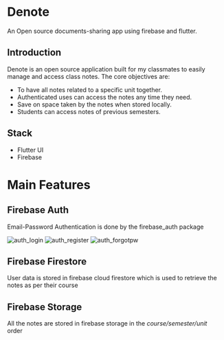 # Denote

An Open source documents-sharing app using firebase and flutter.

## Introduction

Denote is an open source application built for my classmates to easily manage and access class notes.
The core objectives are:

* To have all notes related to a specific unit together.
* Authenticated uses can access the notes any time they need.
* Save on space taken by the notes when stored locally.
* Students can access notes of previous semesters.

## Stack

* Flutter UI
* Firebase

# Main Features

## Firebase Auth

Email-Password Authentication is done by the firebase_auth package

![auth_login](https://user-images.githubusercontent.com/56781148/220371846-23169c59-8942-4c83-9a32-1b8c258ac0b2.png) ![auth_register](https://user-images.githubusercontent.com/56781148/220376687-15904c28-4980-43d4-b836-8841d60f3812.png) ![auth_forgotpw](https://user-images.githubusercontent.com/56781148/220376737-6e1bf3f3-dc27-41a0-b79a-b09c3c19728b.png)

## Firebase Firestore

User data is stored in firebase cloud firestore which is used to retrieve the notes as per their course

## Firebase Storage

All the notes are stored in firebase storage in the _course/semester/unit_ order
